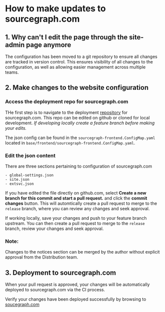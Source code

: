 # How to make updates to sourcegraph.com

## 1. Why can't I edit the page through the site-admin page anymore

The configuration has been moved to a git repository to ensure all changes are tracked in version control. This ensures visibility of all changes to the configuration, as well as allowing easier management across multiple teams.

## 2. Make changes to the website configuration

### Access the deployment repo for sourcegraph.com

THe first step is to navigate to the deployment [repository](https://github.com/sourcegraph/deploy-sourcegraph-dot-com) for sourcegraph.com. This repo can be edited on github or cloned for local development. *If developing locally create a feature branch before making your edits.*

The json config can be found in the `sourcegraph-frontend.ConfigMap.yaml` located in `base/frontend/sourcegraph-frontend.ConfigMap.yaml`.

### Edit the json content

There are three sections pertaining to configuration of sourcegraph.com

    - global-settings.json
    - site.json
    - extsvc.json

If you have edited the file directly on github.com, select **Create a new branch for this commit and start a pull request.** and click the **commit changes** button. This will automtically create a pull request to merge to the `release` branch, where you can review any changes and seek approval.

If working locally, save your changes and push to your feature branch upstream. You can then create a pull request to merge to the `release` branch, review your changes and seek approval.

### Note: 

Changes to the notices section can be merged by the author without explicit approval from the Distribution team. 

## 3. Deployment to sourcegraph.com

When your pull request is approved, your changes will be automatically deployed to sourcegraph.com via the CI process.

Verify your changes have been deployed successfully by browsing to [soucegraph.com](https://sourcegraph.com/)
